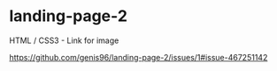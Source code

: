 # landing-page-2
HTML / CSS3 - Link for image

https://github.com/genis96/landing-page-2/issues/1#issue-467251142
